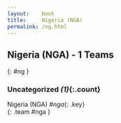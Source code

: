 ```yaml
---
layout:    book
title:     Nigeria (NGA)
permalink: /ng.html
---
```


## Nigeria (NGA) - 1 Teams
{: #ng }









### Uncategorized _(1)_{:.count}

Nigeria  (NGA)  _#nga_{: .key} <br>
{: .team #nga }


 

